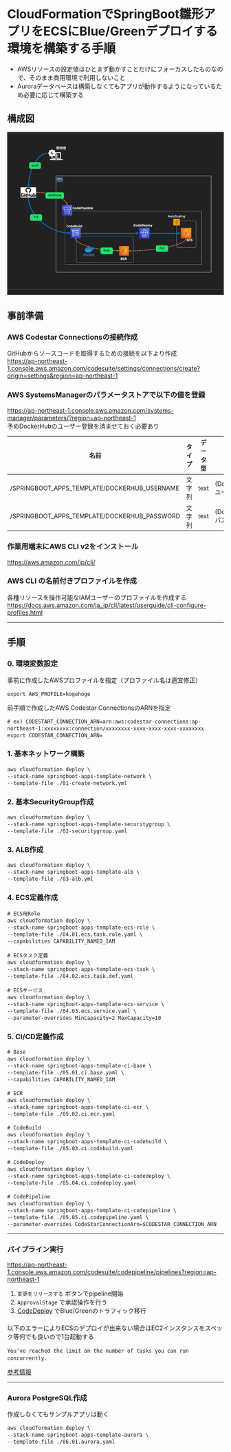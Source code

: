 # CloudFormationでSpringBoot雛形アプリをECSにBlue/Greenデプロイする環境を構築する手順

- AWSリソースの設定値はひとまず動かすことだけにフォーカスしたものなので、そのまま商用環境で利用しないこと
- Auroraデータベースは構築しなくてもアプリが動作するようになっているため必要に応じて構築する

## 構成図
![構成図](assets/CI構成図.png "環境一覧")

## 事前準備

### AWS Codestar Connectionsの接続作成
GitHubからソースコードを取得するための接続を以下より作成  
https://ap-northeast-1.console.aws.amazon.com/codesuite/settings/connections/create?origin=settings&region=ap-northeast-1

### AWS SystemsManagerのパラメータストアで以下の値を登録
https://ap-northeast-1.console.aws.amazon.com/systems-manager/parameters/?region=ap-northeast-1  
予めDockerHubのユーザー登録を済ませておく必要あり

| 名前                                  | タイプ | データ型 | 値                |
|-------------------------------------|-----|------|------------------|
| /SPRINGBOOT_APPS_TEMPLATE/DOCKERHUB_USERNAME | 文字列 | text | (DockerHubユーザー名) |
| /SPRINGBOOT_APPS_TEMPLATE/DOCKERHUB_PASSWORD | 文字列 | text | (DockerHubパスワード) |


### 作業用端末にAWS CLI v2をインストール
https://aws.amazon.com/jp/cli/

### AWS CLI の名前付きプロファイルを作成
各種リソースを操作可能なIAMユーザーのプロファイルを作成する  
https://docs.aws.amazon.com/ja_jp/cli/latest/userguide/cli-configure-profiles.html

---

## 手順

### 0. 環境変数設定
事前に作成したAWSプロファイルを指定（プロファイル名は適宜修正）
```shell
export AWS_PROFILE=hogehoge
```

前手順で作成したAWS Codestar ConnectionsのARNを指定
```shell
# ex) CODESTART_CONNECTION_ARN=arn:aws:codestar-connections:ap-northeast-1:xxxxxxxx:connection/xxxxxxxx-xxxx-xxxx-xxxx-xxxxxxxx
export CODESTAR_CONNECTION_ARN=
```

### 1. 基本ネットワーク構築
```shell
aws cloudformation deploy \
--stack-name springboot-apps-template-network \
--template-file ./01-create-network.yml
```

### 2. 基本SecurityGroup作成
```shell
aws cloudformation deploy \
--stack-name springboot-apps-template-securitygroup \
--template-file ./02-securitygroup.yaml 
```

### 3. ALB作成
```shell
aws cloudformation deploy \
--stack-name springboot-apps-template-alb \
--template-file ./03-alb.yml
```

### 4. ECS定義作成
```shell
# ECS用Role
aws cloudformation deploy \
--stack-name springboot-apps-template-ecs-role \
--template-file ./04.01.ecs.task.role.yaml \
--capabilities CAPABILITY_NAMED_IAM

# ECSタスク定義
aws cloudformation deploy \
--stack-name springboot-apps-template-ecs-task \
--template-file ./04.02.ecs.task.def.yaml

# ECSサービス
aws cloudformation deploy \
--stack-name springboot-apps-template-ecs-service \
--template-file ./04.03.ecs.service.yaml \
--parameter-overrides MinCapacity=2 MaxCapacity=10
```

### 5. CI/CD定義作成
```shell
# Base
aws cloudformation deploy \
--stack-name springboot-apps-template-ci-base \
--template-file ./05.01.ci.base.yaml \
--capabilities CAPABILITY_NAMED_IAM

# ECR
aws cloudformation deploy \
--stack-name springboot-apps-template-ci-ecr \
--template-file ./05.02.ci.ecr.yaml

# CodeBuild
aws cloudformation deploy \
--stack-name springboot-apps-template-ci-codebuild \
--template-file ./05.03.ci.codebuild.yaml

# CodeDeploy
aws cloudformation deploy \
--stack-name springboot-apps-template-ci-codedeploy \
--template-file ./05.04.ci.codedeploy.yaml

# CodePipeline
aws cloudformation deploy \
--stack-name springboot-apps-template-ci-codepipeline \
--template-file ./05.05.ci.codepipeline.yaml \
--parameter-overrides CodeStarConnectionArn=$CODESTAR_CONNECTION_ARN
```


---

### パイプライン実行
https://ap-northeast-1.console.aws.amazon.com/codesuite/codepipeline/pipelines?region=ap-northeast-1
1. `変更をリリースする` ボタンでpipeline開始
2. `ApprovalStage` で承認操作を行う
3. [CodeDeploy](https://ap-northeast-1.console.aws.amazon.com/codesuite/codedeploy/deployments?region=ap-northeast-1) でBlue/Greenのトラフィック移行

####
以下のエラーによりECSのデプロイが出来ない場合はEC2インスタンスをスペック等何でも良いので1台起動する

`You've reached the limit on the number of tasks you can run concurrently.`

[参考情報](https://repost.aws/questions/QUiWCpad5jReKxxTiWjKfeyA/how-to-solve-the-ecs-error-youve-reached-the-limit-on-the-number-of-tasks-you-can-run-concurrently)

---

### Aurora PostgreSQL作成
作成しなくてもサンプルアプリは動く
```shell
aws cloudformation deploy \
--stack-name springboot-apps-template-aurora \
--template-file ./06.01.aurora.yaml
```

